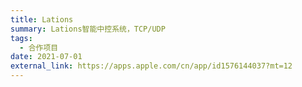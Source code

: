 ```yaml
---
title: Lations
summary: Lations智能中控系统，TCP/UDP
tags:
  - 合作项目
date: 2021-07-01
external_link: https://apps.apple.com/cn/app/id1576144037?mt=12
---
```

